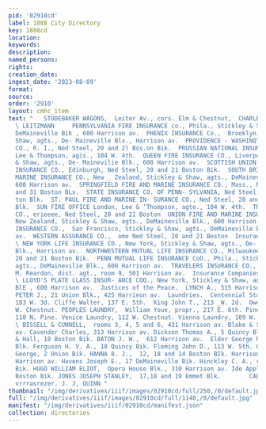 ```yaml
---
pid: '02910cd'
label: 1888 City Directory
key: 1888cd
location: 
keywords: 
description: 
named_persons: 
rights: 
creation_date: 
ingest_date: '2023-08-09'
format: 
source: 
order: '2910'
layout: cmhc_item
text: "   STUDEBAKER WAGONS,  Leiter Av., cors. Elm & Chestnut,  CHARLES     INS  281
  \ LEITZMANN     PENNSYLVANIA FIRE INSURANCE co., Phila., Stickley & Shaw, agts.,
  DeMaineville Bik , 600 Harrison av.  PHENIX INSURANCE Co.,  Brooklyn, Stickley &
  Shaw, agts., De- Maineville Blx., Harrison av.  PROVIDENCE - WASHINQTON  IN= SURANCE
  CO., R. I., Ned Steel, 20 and 2) Bos.on Bik.  PRUSSIAN NATIONAL INSURANCE co., Prussixu,
  Lee & Thompson, agis., 104 W. 4th.  QUEEN FIRE INSURANCE CO., Liverpool, Stickley
  & Shaw, agts., De- Mainevilie Blk., 600 Harrison av.  SCOTTISH UNION AND NATIONAL
  INSURANCE CO., Edinburgh, Ned Steel, 20 and 21 Boston Bik.  SOUTH BRITISH FIRE AND
  MARINE INSURANCE CO., New _ Zealand, Stickley & Shaw, agts., DeMaineville Bik.,
  600 Harrison av.  SPRINGFIELD FIRE AND MARINE INSURANCE CO., Mass., Ned Steel, 20
  and 31 Boston BLx.  STATE INSURANCE CO. OF PENN- SYLVANIA, Ned Steel, Wand 21 Bos-
  ton Blk.  ST. PAUL FIRE AND MARINE IN- SURANCE CO., Ned Steel, 20 and 21 Boston
  Blk.  SUN FIRE OFFICE London, Lee & ‘Thompson, agte., 104 W. 4th.  TRADERS’ INSURANCE
  CO., erieeee, Ned Steel, 20 and 21 Boston  UNION FIRE AND MARINE INSUR- ANCE CoO.,
  New Zealand, Stickley & Shaw, agts., DeMaineville Blk., 600 Harrison av.  UNION
  INSURANCE CO.,  San Francisco, Stickley & Shaw, agts., DeMaineville Bik, 600 Harrigon
  av.  WESTERN ASSURANCE CO.,  ome Ned Steel, 20 and 21 Boston  Insurance Companies—Life.
  \ NEW YORK LIFE INSURANCE CO., New York, Stickley & Shaw, agts., De- Maineville
  Blk., Harrison av.  NORTHWESTERN MUTUAL LIFE INSURANCE CO., Milwaukee, Ned Steel,
  20 and 21 Boston Bik.  PENN MUTUAL LIFE INSURANCE CoO., Phila., Stickley & Shaw,
  agts., DeMainevilie Blk., 600 Harrison av.  TRAVELERS INSURANCE CO., Hartford, F.
  M. Reardon, dist. agt., room 9, 501 Harrison av.  Insurance Companies—Plate Glass.
  \ LLOYD'S PLATE CLASS INSUR- ANCE COQ., New York, Stickley & Shaw, agts., DeMaineville
  BlE , 600 Harrison av.  Justices of the Peace.  LYNCH A., 515 Harrison av. QUICGLY
  PETER J., 21 Union Blk., 425 Harrieon av.  Laundries.  Centennial State Laundry,
  183 W. 3d. Cliffe Walter, 137 E. 5th.  King John T., 213 _W. 2d.  Owens Peter, 426
  W. Chestnut. PEOPLES LAUNDRY,  William Youe, propr., 217 E. 6th. Pine Street Laundry,
  110 N. Pine. Venice Laundry, 112 W. Chestnut. Vienna Laundry, 109 W. Chestnut.  Lawyers.
  \ BISSELL & CUNNELL,  rooms 3, 4, 5 and 6, 431 Harrison av. Blake & Sayer, 501 Harrison
  av. Cavender Charles, 313 Harrison av. Dickson Thomas A., 5 Quincy Blk. Dunfield
  & Hall, 10 Boston Bik. BATON J. W.,  612 Harrison av.  Elder George R., 4 Quincy
  Blk. Ferguson H. V. A., 10 Quincy Bik. Fleming John D., 113 W. 5th. Goldthwaite
  George, 2 Union Bik. HANNA 8. J.,  12, 18 and 14 Boston BIk. Harrison_W. H., 601
  Harrison av. Havens Joseph E., 17 DeMaineville Bik. Hinckley C. A., room 5 Quiucy
  Bik. HUGO WILLIAM ELIOT,  Opera House Blk., 310 Harrison av. Ide Appleton J., 4
  Boston Bik. JONES JOSEPH STANLEY,  17,18 and 19 Emmet Blk.        CALCIMINING, esr
  vrrrasrezer. J. J, QUINN "
thumbnail: "/img/derivatives/iiif/images/02910cd/full/250,/0/default.jpg"
full: "/img/derivatives/iiif/images/02910cd/full/1140,/0/default.jpg"
manifest: "/img/derivatives/iiif/02910cd/manifest.json"
collection: directories
---
```

